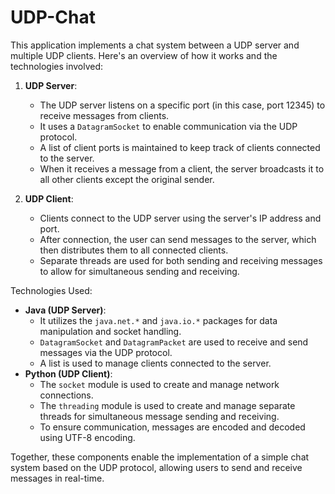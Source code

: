 # UDP-Chat
This application implements a chat system between a UDP server and multiple UDP clients. Here's an overview of how it works and the technologies involved:

1. **UDP Server**:
   - The UDP server listens on a specific port (in this case, port 12345) to receive messages from clients.
   - It uses a `DatagramSocket` to enable communication via the UDP protocol.
   - A list of client ports is maintained to keep track of clients connected to the server.
   - When it receives a message from a client, the server broadcasts it to all other clients except the original sender.

2. **UDP Client**:
   - Clients connect to the UDP server using the server's IP address and port.
   - After connection, the user can send messages to the server, which then distributes them to all connected clients.
   - Separate threads are used for both sending and receiving messages to allow for simultaneous sending and receiving.

Technologies Used:

- **Java (UDP Server)**:
  - It utilizes the `java.net.*` and `java.io.*` packages for data manipulation and socket handling.
  - `DatagramSocket` and `DatagramPacket` are used to receive and send messages via the UDP protocol.
  - A list is used to manage clients connected to the server.
- **Python (UDP Client)**:
  - The `socket` module is used to create and manage network connections.
  - The `threading` module is used to create and manage separate threads for simultaneous message sending and receiving.
  - To ensure communication, messages are encoded and decoded using UTF-8 encoding.

Together, these components enable the implementation of a simple chat system based on the UDP protocol, allowing users to send and receive messages in real-time.
